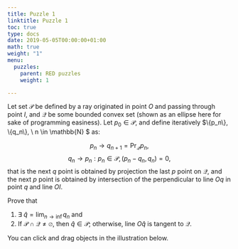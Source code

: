 ```yaml
---
title: Puzzle 1
linktitle: Puzzle 1
toc: true
type: docs
date: 2019-05-05T00:00:00+01:00
math: true
weight: "1"
menu:
  puzzles:
    parent: RED puzzles
    weight: 1

---
```

<meta name=viewport content="width=device-width,initial-scale=1">  
<meta charset="utf-8"/>

<script src="https://cdn.geogebra.org/apps/deployggb.js"></script>


Let set $\mathcal P$ be defined by a ray originated in point $O$ and passing through point $I$, and $\mathcal Q$ be some bounded convex set (shown as an ellipse here for sake of programming easiness). Let $p_0 \in \mathcal P$, and define iteratively $\\{p_n\\}, \\{q_n\\}, \ n \in \mathbb{N} $ as:

$$p_n \to q_{n+1} = \Pr_{\mathcal Q} p_n,$$
$$ q_n \to p_n : p_n\in\mathcal{P}, (p_n-q_n, q_n) = 0,$$
that is the next $q$ point is obtained by projection the last $p$ point on $\mathcal Q,$ and the next $p$ point is obtained by intersection of the perpendicular to line $O q$ in point $q$ and line $O I$.


Prove that 
1. $\exists\ \hat q = \lim_{n\to\inf}  q_n$ and
2. If $\mathcal P \cap \mathcal Q \neq \varnothing$, then $\hat q \in \mathcal P$; otherwise,  line $O \hat q$ is tangent to $\mathcal Q$.

You can click and drag objects in the illustration below.

<div id="ggb-element"></div> 


<script>  
    var ggbApp = new GGBApplet({"appName": "graphing", "width": 691, "height": 630, "showToolBar": false, "showAlgebraInput": false, "showMenuBar": false, 
    "showZoomButtons": true, "showFullScreenButton": true,
    "enableShiftDragZoom": true, "showResetIcon":true,
    // "allowUpScale": true,
    "material_id":"xbrnhk7r" }, true);
    window.addEventListener("load", function() { 
        ggbApp.inject('ggb-element');
    });
</script>